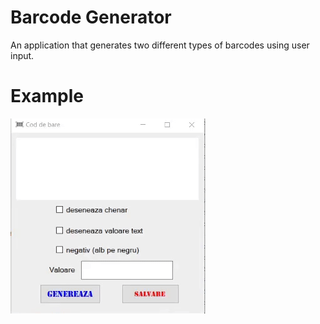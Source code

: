 # Barcode Generator

An application that generates two different types of barcodes using user input.

# Example
![alt text](https://github.com/IonutG99/Barcode-generator/blob/master/barcode_generator.gif)
